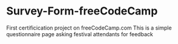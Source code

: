 # Survey-Form-freeCodeCamp
First certificication project on freeCodeCamp.com
This is a simple questionnaire page asking festival attendants for feedback
